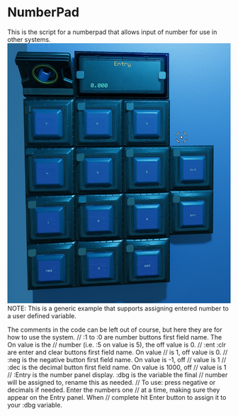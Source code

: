 # NumberPad

This is the script for a numberpad that allows input of number for use in other systems.
![NumPad](images/ExampleNumPad.jpg)
NOTE: This is a generic example that supports assigning entered number to a user defined variable.

The comments in the code can be left out of course, but here they are for how to use the system.
// :1 to :0 are number buttons first field name.  The On value is the
// number (i.e. :5 on value is 5), the off value is 0.
// :ent :clr are enter and clear buttons first field name.  On value
// is 1, off value is 0.
// :neg is the negative button first field name.  On value is -1, off
// value is 1
// :dec is the decimal button first field name.  On value is 1000, off
// value is 1
// :Entry is the number panel display.  :dbg is the variable the final
// number will be assigned to, rename this as needed.
// To use: press negative or decimals if needed. Enter the numbers one
// at a time, making sure they appear on the Entry panel. When
// complete hit Enter button to assign it to your :dbg variable.